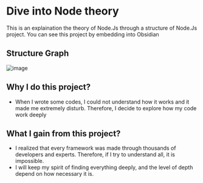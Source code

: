# Dive into Node theory

This is an explaination the theory of Node.Js through a structure of Node.Js project.
You can see this project by embedding into Obsidian

## Structure Graph
![image](https://user-images.githubusercontent.com/49335373/199670389-bb04f2ea-a74d-434e-a4b3-577484d3c569.png)


## Why I do this project?
-  When I wrote some codes, I could not understand how it works and it made me extremely disturb. Therefore, I decide to explore how my code work deeply

## What I gain from this project?
- I realized that every framework was made through thousands of developers and experts. Therefore, if I try to understand all, it is impossible.
- I will keep my spirit of finding everything deeply, and the level of depth depend on how necessary it is.
